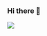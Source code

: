 ### Hi there 👋
<a href="https://github.com/umer2001">
    <img src="https://komarev.com/ghpvc/?username=umer2001">
</a>

<!--
**umer2001/umer2001** is a ✨ _special_ ✨ repository because its `README.md` (this file) appears on your GitHub profile.
